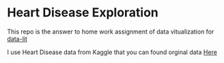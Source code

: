 # Heart Disease Exploration
This repo is the answer to home work assignment of data vitualization for [data-lit](https://www.theschool.ai/courses/data-lit/lessons/homework-assignment-data-visualization/)

I use Heart Disease data from Kaggle that you can found orginal data [Here](https://www.kaggle.com/ronitf/heart-disease-uci)
